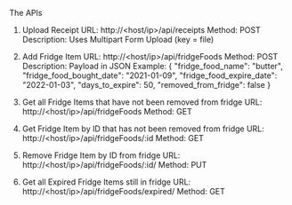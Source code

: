 The APIs

1. Upload Receipt 
   URL: http://<host/ip>/api/receipts
   Method: POST
   Description: Uses Multipart Form Upload (key = file)

2. Add Fridge Item
   URL: http://<host/ip>/api/fridgeFoods
   Method: POST
   Description: Payload in JSON
   Example: {
        "fridge_food_name": "butter",
        "fridge_food_bought_date": "2021-01-09",
        "fridge_food_expire_date": "2022-01-03",
        "days_to_expire": 50,
        "removed_from_fridge": false
    }

3. Get all Fridge Items that have not been removed from fridge
   URL: http://<host/ip>/api/fridgeFoods
   Method: GET

4. Get Fridge Item by ID that has not been removed from fridge
   URL: http://<host/ip>/api/fridgeFoods/:id
   Method: GET

5. Remove Fridge Item by ID from fridge
   URL: http://<host/ip>/api/fridgeFoods/:id/
   Method: PUT

6. Get all Expired Fridge Items still in fridge
   URL: http://<host/ip>/api/fridgeFoods/expired/
   Method: GET